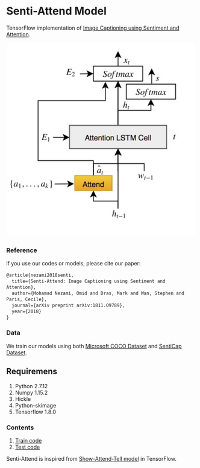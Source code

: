 # Senti-Attend Model

TensorFlow implementation of [Image Captioning using Sentiment and Attention](https://arxiv.org/abs/1811.09789).

<p align="center">
<img src="./image/platform.jpg" width=500 high=700>
</p>

### Reference
if you use our codes or models, please cite our paper:
```
@article{nezami2018senti,
  title={Senti-Attend: Image Captioning using Sentiment and Attention},
  author={Mohamad Nezami, Omid and Dras, Mark and Wan, Stephen and Paris, Cecile},
  journal={arXiv preprint arXiv:1811.09789},
  year={2018}
}
```
### Data
We train our models using both [Microsoft COCO Dataset](http://cocodataset.org/#download) and [SentiCap Dataset](http://cm.cecs.anu.edu.au/post/senticap/).

## Requiremens
1. Python 2.7.12
2. Numpy 1.15.2
3. Hickle
4. Python-skimage
3. Tensorflow 1.8.0

### Contents
1. [Train code](./train.py)
2. [Test code](./test.py)

Senti-Attend is inspired from [Show-Attend-Tell model](https://github.com/yunjey/show-attend-and-tell) in TensorFlow.
